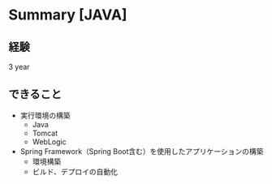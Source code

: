 # Summary [JAVA]

## 経験

3 year

## できること

* 実行環境の構築
  * Java
  * Tomcat
  * WebLogic
* Spring Framework（Spring Boot含む）を使用したアプリケーションの構築
  * 環境構築
  * ビルド、デプロイの自動化
